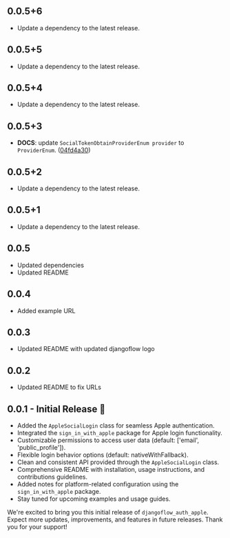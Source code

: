 ## 0.0.5+6

 - Update a dependency to the latest release.

## 0.0.5+5

 - Update a dependency to the latest release.

## 0.0.5+4

 - Update a dependency to the latest release.

## 0.0.5+3

 - **DOCS**: update `SocialTokenObtainProviderEnum provider` to `ProviderEnum`. ([04fd4a30](https://github.com/djangoflow/flutter-djangoflow/commit/04fd4a30108808ec2b83de040df76e2bc0bd03fd))

## 0.0.5+2

 - Update a dependency to the latest release.

## 0.0.5+1

 - Update a dependency to the latest release.

## 0.0.5

- Updated dependencies
- Updated README

## 0.0.4

- Added example URL

## 0.0.3

- Updated README with updated djangoflow logo

## 0.0.2

- Updated README to fix URLs

## 0.0.1 - Initial Release 🚀

- Added the `AppleSocialLogin` class for seamless Apple authentication.
- Integrated the `sign_in_with_apple` package for Apple login functionality.
- Customizable permissions to access user data (default: ['email', 'public_profile']).
- Flexible login behavior options (default: nativeWithFallback).
- Clean and consistent API provided through the `AppleSocialLogin` class.
- Comprehensive README with installation, usage instructions, and contributions guidelines.
- Added notes for platform-related configuration using the `sign_in_with_apple` package.
- Stay tuned for upcoming examples and usage guides.

We're excited to bring you this initial release of `djangoflow_auth_apple`. Expect more updates, improvements, and features in future releases. Thank you for your support!
